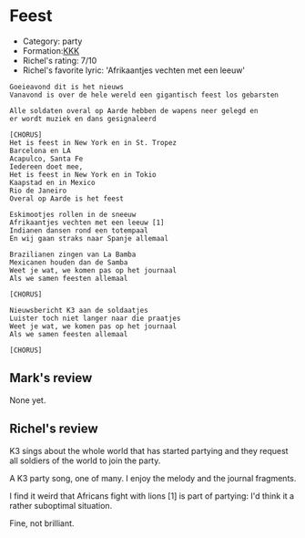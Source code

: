 # Feest

 * Category: party
 * Formation:[KKK](Kkk.md)
 * Richel's rating: 7/10
 * Richel's favorite lyric: 'Afrikaantjes vechten met een leeuw'

```
Goeieavond dit is het nieuws
Vanavond is over de hele wereld een gigantisch feest los gebarsten

Alle soldaten overal op Aarde hebben de wapens neer gelegd en
er wordt muziek en dans gesignaleerd

[CHORUS]
Het is feest in New York en in St. Tropez
Barcelona en LA
Acapulco, Santa Fe
Iedereen doet mee,
Het is feest in New York en in Tokio
Kaapstad en in Mexico
Rio de Janeiro
Overal op Aarde is het feest

Eskimootjes rollen in de sneeuw
Afrikaantjes vechten met een leeuw [1]
Indianen dansen rond een totempaal
En wij gaan straks naar Spanje allemaal

Brazilianen zingen van La Bamba
Mexicanen houden dan de Samba
Weet je wat, we komen pas op het journaal
Als we samen feesten allemaal

[CHORUS]

Nieuwsbericht K3 aan de soldaatjes
Luister toch niet langer naar die praatjes
Weet je wat, we komen pas op het journaal
Als we samen feesten allemaal

[CHORUS]
```
## Mark's review

None yet.

## Richel's review

K3 sings about the whole world that has started partying and
they request all soldiers of the world to join the party.

A K3 party song, one of many. I enjoy the melody and the
journal fragments. 

I find it weird that Africans fight with lions [1] is part
of partying: I'd think it a rather suboptimal situation.

Fine, not brilliant.
